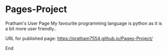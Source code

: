 # Pages-Project
Pratham's User Page
My favourite programming language is python as it is a bit more user friendly..

URL for published page: https://pratham7554.github.io/Pages-Project/

End

